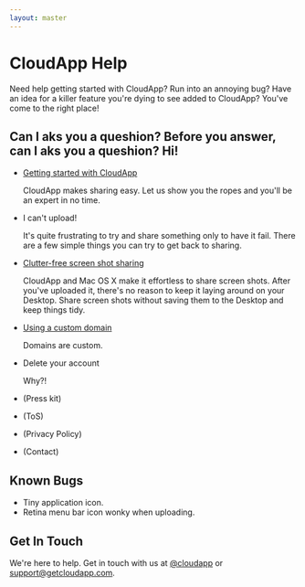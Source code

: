 ```yaml
---
layout: master
---
```


# CloudApp Help

Need help getting started with CloudApp? Run into an annoying bug? Have an idea
for a killer feature you're dying to see added to CloudApp? You've come to the
right place!

## Can I aks you a queshion? Before you answer, can I aks you a queshion? Hi!

 - [Getting started with CloudApp][start]

   CloudApp makes sharing easy. Let us show you the ropes and you'll be an
   expert in no time.

 - I can't upload!

   It's quite frustrating to try and share something only to have it fail. There
   are a few simple things you can try to get back to sharing.

 - [Clutter-free screen shot sharing][clutter]

   CloudApp and Mac OS X make it effortless to share screen shots. After you've
   uploaded it, there's no reason to keep it laying around on your Desktop.
   Share screen shots without saving them to the Desktop and keep things tidy.

 - [Using a custom domain][domain]

   Domains are custom.

 - Delete your account

   Why?!

 - (Press kit)
 - (ToS)
 - (Privacy Policy)
 - (Contact)

## Known Bugs

 - Tiny application icon.
 - Retina menu bar icon wonky when uploading.

## Get In Touch

We're here to help. Get in touch with us at [@cloudapp][twitter] or
[support@getcloudapp.com][email].


[start]:   /getting-started
[domain]:  /custom-domain
[clutter]: /clutter-free-screen-shot-sharing
[twitter]: http://twitter.com/cloudapp
[email]:   mailto:support@getcloudapp.com
